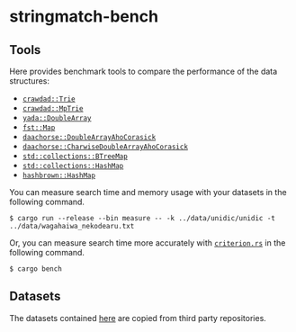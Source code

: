 # stringmatch-bench

## Tools

Here provides benchmark tools to compare the performance of the data structures:

- [`crawdad::Trie`](https://docs.rs/crawdad/latest/crawdad/trie/struct.Trie.html)
- [`crawdad::MpTrie`](https://docs.rs/crawdad/latest/crawdad/mptrie/struct.MpTrie.html)
- [`yada::DoubleArray`](https://docs.rs/yada/latest/yada/struct.DoubleArray.html)
- [`fst::Map`](https://docs.rs/fst/latest/fst/struct.Map.html)
- [`daachorse::DoubleArrayAhoCorasick`](https://docs.rs/daachorse/latest/daachorse/bytewise/struct.DoubleArrayAhoCorasick.html)
- [`daachorse::CharwiseDoubleArrayAhoCorasick`](https://docs.rs/daachorse/latest/daachorse/charwise/struct.CharwiseDoubleArrayAhoCorasick.html)
- [`std::collections::BTreeMap`](https://doc.rust-lang.org/std/collections/struct.BTreeMap.html)
- [`std::collections::HashMap`](https://doc.rust-lang.org/std/collections/struct.HashMap.html)
- [`hashbrown::HashMap`](https://docs.rs/hashbrown/latest/hashbrown/struct.HashMap.html)

You can measure search time and memory usage with your datasets in the following command.

```
$ cargo run --release --bin measure -- -k ../data/unidic/unidic -t ../data/wagahaiwa_nekodearu.txt
```

Or, you can measure search time more accurately with [`criterion.rs`](https://github.com/bheisler/criterion.rs) in the following command.

```
$ cargo bench
```

## Datasets

The datasets contained [here](./data) are copied from third party repositories.

